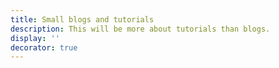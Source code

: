 ```yaml
---
title: Small blogs and tutorials
description: This will be more about tutorials than blogs.
display: ''
decorator: true
---
```


<Posts only-date type="blog" />
